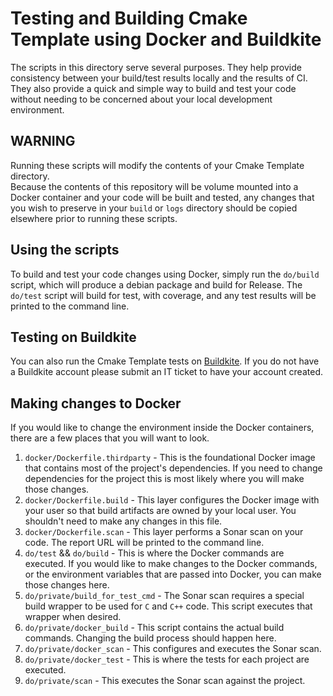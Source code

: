 # Testing and Building Cmake Template using Docker and Buildkite

The scripts in this directory serve several purposes.  They help provide consistency
between your build/test results locally and the results of CI.  They also provide a quick
and simple way to build and test your code without needing to be concerned about your
local development environment.

## WARNING

Running these scripts will modify the contents of your Cmake Template directory.  
Because the contents of this repository will be volume mounted into a Docker container and your
code will be built and tested, any changes that you wish to preserve in your `build`
or `logs` directory should be copied elsewhere prior to running these scripts.

## Using the scripts

To build and test your code changes using Docker, simply run the `do/build` script, which will produce 
a debian package and build for Release.  The `do/test` script will build for test, with coverage, and
any test results will be printed to the command line.

## Testing on Buildkite

You can also run the Cmake Template tests on [Buildkite](https://buildkite.com/path-robotics/cmake-template).
If you do not have a Buildkite account please submit an IT ticket to have your account
created.

## Making changes to Docker

If you would like to change the environment inside the Docker containers, there are a few
places that you will want to look.

1. `docker/Dockerfile.thirdparty` - This is the foundational Docker image that contains most of
the project's dependencies.  If you need to change dependencies for the project this
is most likely where you will make those changes.
2. `docker/Dockerfile.build` - This layer configures the Docker image with your user so that build
artifacts are owned by your local user.  You shouldn't need to make any changes in this file.
3. `docker/Dockerfile.scan` - This layer performs a Sonar scan on your code.  The report URL will be
printed to the command line.
4. `do/test` && `do/build` - This is where the Docker commands are executed.  If you
would like to make changes to the Docker commands, or the environment variables
that are passed into Docker, you can make those changes here.
5. `do/private/build_for_test_cmd` - The Sonar scan requires a special build wrapper to be used for
`C` and `C++` code.  This script executes that wrapper when desired.
6. `do/private/docker_build` - This script contains the actual build commands.  Changing the build
process should happen here.
7. `do/private/docker_scan` - This configures and executes the Sonar scan.
8. `do/private/docker_test` - This is where the tests for each project are executed.
9. `do/private/scan` - This executes the Sonar scan against the project.